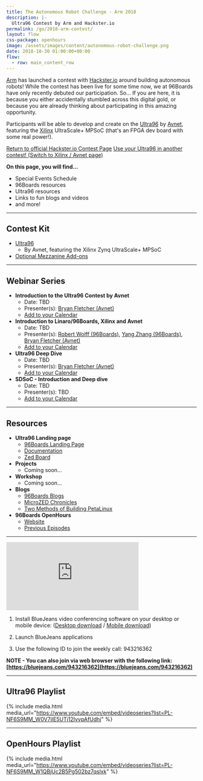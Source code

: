 ```yaml
---
title: The Autonomous Robot Challenge - Arm 2018
description: |-
  Ultra96 Contest by Arm and Hackster.io
permalink: /go/2018-arm-contest/
layout: flow
css-package: openhours
image: /assets/images/content/autonomous-robot-challenge.png
date: 2018-10-30 01:00:00+00:00
flow:
  - row: main_content_row
---
```


<div class="col col-12 col-md-6" markdown="1">

[Arm](https://www.arm.com/) has launched a contest with [Hackster.io](https://www.hackster.io/) around building autonomous robots! While the contest has been live for some time now, we at 96Boards have only recently debuted our participation. So... If you are here, it is because you either accidentally stumbled across this digital gold, or because you are already thinking about participating in this amazing opportunity.

Participants will be able to develop and create on the [Ultra96](https://www.96boards.org/product/ultra96/) by [Avnet](https://www.avnet.com/wps/portal/us/), featuring the [Xilinx](https://www.xilinx.com/) UltraScale+ MPSoC (that's an FPGA dev board with some real power!).

<a href="https://www.hackster.io/contests/arm2018" class="btn blog-read-more-btn center-block">Return to official Hackster.io Contest Page</a>
<a href="https://www.96boards.org/go/2018-ultra96-contest/" class="btn blog-read-more-btn center-block">Use your Ultra96 in another contest! (Switch to Xilinx / Avnet page)</a>

**On this page, you will find...**

- Special Events Schedule
- 96Boards resources
- Ultra96 resources
- Links to fun blogs and videos
- and more!

---

## Contest Kit

- [Ultra96](https://www.96boards.org/product/ultra96/)
  - By Avnet, featuring the Xilinx Zynq UltraScale+ MPSoC
- [Optional Mezzanine Add-ons](https://www.96boards.org/products/mezzanine/)

---

## Webinar Series

- **Introduction to the Ultra96 Contest by Avnet**
  - Date: TBD
  - Presenter(s): [Bryan Fletcher (Avnet)](https://www.linkedin.com/in/bryan-fletcher-09b87b5/)
  - [Add to your Calendar]()
- **Introduction to Linaro/96Boards, Xilinx and Avnet**
  - Date: TBD
  - Presenter(s): [Robert Wolff (96Boards)](https://www.linkedin.com/in/sdrobertw/), [Yang Zhang (96Boards)](https://www.linkedin.com/in/yangz/), [Bryan Fletcher (Avnet)](https://www.linkedin.com/in/bryan-fletcher-09b87b5/)
  - [Add to your Calendar]()
- **Ultra96 Deep Dive**
  - Date: TBD
  - Presenter(s): [Bryan Fletcher (Avnet)](https://www.linkedin.com/in/bryan-fletcher-09b87b5/)
  - [Add to your Calendar]()
- **SDSoC - Introduction and Deep dive**
  - Date: TBD
  - Presenter(s): TBD
  - [Add to your Calendar]()

---

## Resources

- **Ultra96 Landing page**
  - [96Boards Landing Page](https://www.96boards.org/product/ultra96/)
  - [Documentation](https://github.com/96boards/documentation)
  - [Zed Board](http://zedboard.org/product/ultra96)
- **Projects**
  - Coming soon...
- **Workshop**
  - Coming soon...
- **Blogs**
  - [96Boards Blogs](https://www.96boards.org/blog/)
  - [MicroZED Chronicles](https://blog.hackster.io/microzed-chronicles-a-look-at-the-ultra96-board-c5b8f7a02209)
  - [Two Methods of Building PetaLinux](https://www.hackster.io/adam-taylor/two-methods-of-building-petalinux-for-the-ultra96-77c8e0)
- **96Boards OpenHours**
  - [Website](https://www.96boards.org/)
  - [Previous Episodes](https://www.youtube.com/playlist?list=PL-NF6S9MM_W1QBjUc2B5Pg502bz7qslxk)

---

</div>
<div class="col col-12 col-md-6">
<div class="openhours-panel" markdown="1" id="openhours-panel">

<iframe width="350" height="180" src="https://w2.countingdownto.com/2219515" frameborder="0"></iframe>

1. Install BlueJeans video conferencing software on your desktop or mobile device: ([Desktop download](https://www.bluejeans.com/downloads) / [Mobile download](https://www.bluejeans.com/downloads#mobile-tablet))

2. Launch BlueJeans applications

3. Use the following ID to join the weekly call: 943216362

**NOTE - You can also join via web browser with the following link: [https://bluejeans.com/943216362](https://bluejeans.com/943216362)**

---

## Ultra96 Playlist

{% include media.html media_url="https://www.youtube.com/embed/videoseries?list=PL-NF6S9MM_W0V7iIE5UTj12IvvpAfUdhj" %}

---

## OpenHours Playlist

{% include media.html media_url="https://www.youtube.com/embed/videoseries?list=PL-NF6S9MM_W1QBjUc2B5Pg502bz7qslxk" %}

</div>
</div>

